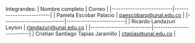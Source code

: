 Integrandes:
| Nombre completo          | Correo                  |
|--------------------------|-------------------------|
| Pamela Escobar Palacio  | [paescobarp@unal.edu.co](mailto:paescobarp@unal.edu.co) |
|--------------------------|-------------------------|
| Ricardo Landazuri Leyton  | [rlandazuri@unal.edu.co](mailto:rlandazuri@unal.edu.co) |
|--------------------------|-------------------------|
| Cristian Santiago Tapias Jaramillo  | [ctapias@unal.edu.co](mailto:ctapias@unal.edu.co) |

